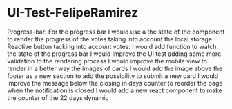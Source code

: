 # UI-Test-FelipeRamirez

Progress-bar: For the progress bar I would use a the state of the component to render the progress of the votes taking into account the local storage
Reactive button tacking into account votes: I would add function to watch the state of the progress bar
I would improve the UI test adding some more validation to the rendering process
I would improve the mobile view to render in a better way the images of cards
I would add the image above the footer as a new section to add the possibility to submit a new card
I would improve the message below the closing in days counter to reorder the page when the notification is closed
I would add a new react component to make the counter of the 22 days dynamic